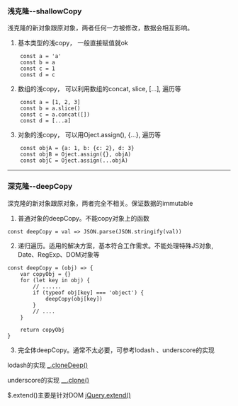 ### 浅克隆--shallowCopy

浅克隆的新对象跟原对象，两者任何一方被修改，数据会相互影响。

1. 基本类型的浅copy， 一般直接赋值就ok
```
    const a = 'a'
    const b = a
    const c = 1
    const d = c
```

2. 数组的浅copy， 可以利用数组的concat, slice, [...], 遍历等
```
    const a = [1, 2, 3]
    const b = a.slice()
    const c = a.concat([])
    const d = [...a]
```

3. 对象的浅copy， 可以用Oject.assign(), {...}, 遍历等
```
    const objA = {a: 1, b: {c: 2}, d: 3}
    const objB = Oject.assign({}, objA)
    const objC = Oject.assign(...objA)
```

-------------------------------------------------

### 深克隆--deepCopy

深克隆的新对象跟原对象，两者完全不相关。保证数据的immutable

1. 普通对象的deepCopy。不能copy对象上的函数
```
const deepCopy = val => JSON.parse(JSON.stringify(val))
```

2. 递归遍历。适用的解决方案，基本符合工作需求。不能处理特殊JS对象, Date、RegExp、DOM对象等
```
const deepCopy = (obj) => {
    var copyObj = {}
    for (let key in obj) {
        // ......
        if (typeof obj[key] === 'object') {
            deepCopy(obj[key])
        }
        // ....
    }

    return copyObj
}
```

3. 完全体deepCopy。通常不太必要，可参考lodash 、underscore的实现  

lodash的实现 [_.cloneDeep()](https://github.com/lodash/lodash/blob/master/.internal/baseClone.js)  

underscore的实现 [__.clone()](https://github.com/jashkenas/underscore/blob/e4743ab712b8ab42ad4ccb48b155034d02394e4d/underscore.js#L1068)

$.extend()主要是针对DOM [jQuery.extend()](https://github.com/jquery/jquery/blob/1472290917f17af05e98007136096784f9051fab/src/core.js#L121)
